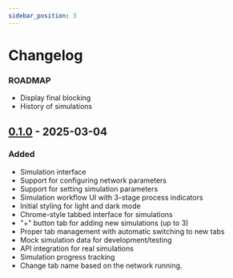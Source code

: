 ```yaml
---
sidebar_position: 3
---
```


# Changelog

### ROADMAP
- Display final blocking
- History of simulations

## [0.1.0](https://github.com/MirkoZETA/FlexNetSim-WebAPP/releases/tag/v1.0.0) - 2025-03-04

### Added
- Simulation interface
- Support for configuring network parameters
- Support for setting simulation parameters
- Simulation workflow UI with 3-stage process indicators
- Initial styling for light and dark mode
- Chrome-style tabbed interface for simulations
- "+" button tab for adding new simulations (up to 3)
- Proper tab management with automatic switching to new tabs
- Mock simulation data for development/testing
- API integration for real simulations
- Simulation progress tracking
- Change tab name based on the network running.